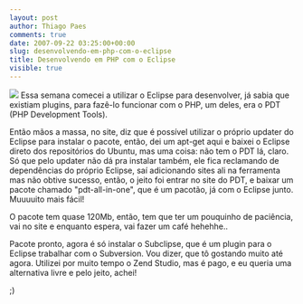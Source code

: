 ```yaml
---
layout: post
author: Thiago Paes
comments: true
date: 2007-09-22 03:25:00+00:00
slug: desenvolvendo-em-php-com-o-eclipse
title: Desenvolvendo em PHP com o Eclipse
visible: true
---
```


[![](http://4.bp.blogspot.com/_nhKbx850xAI/TO82_F7G6ZI/AAAAAAAAORM/tGN8R0ikvtA/s320/eclipse-96x96.png)](http://4.bp.blogspot.com/_nhKbx850xAI/TO82_F7G6ZI/AAAAAAAAORM/tGN8R0ikvtA/s1600/eclipse-96x96.png)
Essa semana comecei a utilizar o Eclipse para desenvolver, já sabia que existiam plugins, para fazê-lo funcionar com o PHP, um deles, era o PDT (PHP Development Tools).

Então mãos a massa, no site, diz que é possível utilizar o próprio updater do Eclipse para instalar o pacote, então, dei um apt-get aqui e baixei o Eclipse direto dos repositórios do Ubuntu, mas uma coisa: não tem o PDT lá, claro. Só que pelo updater não dá pra instalar também, ele fica reclamando de dependências do próprio Eclipse, saí adicionando sites ali na ferramenta mas não obtive sucesso, então, o jeito foi entrar no site do PDT, e baixar um pacote chamado "pdt-all-in-one", que é um pacotão, já com o Eclipse junto. Muuuuito mais fácil!

O pacote tem quase 120Mb, então, tem que ter um pouquinho de paciência, vai no site e enquanto espera, vai fazer um café hehehhe..

Pacote pronto, agora é só instalar o Subclipse, que é um plugin para o Eclipse trabalhar com o Subversion. Vou dizer, que tô gostando muito até agora. Utilizei por muito tempo o Zend Studio, mas é pago, e eu queria uma alternativa livre e pelo jeito, achei!

;)
